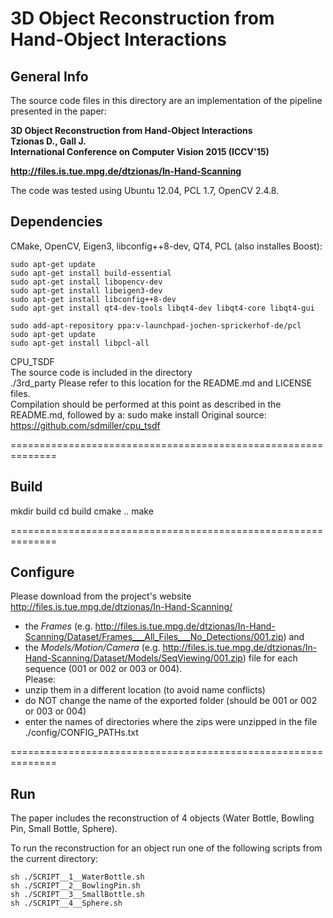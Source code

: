 3D Object Reconstruction from<br>Hand-Object Interactions
=====

General Info
----
The source code files in this directory are an implementation of the pipeline presented in the paper:

**3D Object Reconstruction from Hand-Object Interactions**<br>
**Tzionas D., Gall J.**<br>
**International Conference on Computer Vision 2015 (ICCV'15)**<br>

**http://files.is.tue.mpg.de/dtzionas/In-Hand-Scanning**

The code was tested using Ubuntu 12.04, PCL 1.7, OpenCV 2.4.8.


Dependencies
----

CMake, OpenCV, Eigen3, libconfig++8-dev, QT4, PCL (also installes Boost):

    sudo apt-get update
    sudo apt-get install build-essential
    sudo apt-get install libopencv-dev
    sudo apt-get install libeigen3-dev
    sudo apt-get install libconfig++8-dev
    sudo apt-get install qt4-dev-tools libqt4-dev libqt4-core libqt4-gui

    sudo add-apt-repository ppa:v-launchpad-jochen-sprickerhof-de/pcl
    sudo apt-get update
    sudo apt-get install libpcl-all

CPU_TSDF								<br>
The source code is included in the directory				<br>
    ./3rd_party
Please refer to this location for the README.md and LICENSE files. 	<br>
Compilation should be performed at this point as described in the README.md, followed by a:
    sudo make install
Original source: https://github.com/sdmiller/cpu_tsdf

==============================================================

Build
----

   mkdir build
   cd build
   cmake ..
   make

==============================================================

Configure
----

Please download from the project's website			<br>
http://files.is.tue.mpg.de/dtzionas/In-Hand-Scanning/		<br>
- the *Frames*               (e.g. http://files.is.tue.mpg.de/dtzionas/In-Hand-Scanning/Dataset/Frames___All_Files___No_Detections/001.zip) and
- the *Models/Motion/Camera* (e.g. http://files.is.tue.mpg.de/dtzionas/In-Hand-Scanning/Dataset/Models/SeqViewing/001.zip)
file for each sequence (001 or 002 or 003 or 004).		<br>
Please:
- unzip them in a different location (to avoid name conflicts)
- do NOT change the name of the exported folder (should be 001 or 002 or 003 or 004)
- enter the names of directories where the zips were unzipped in the file 
./config/CONFIG_PATHs.txt

==============================================================

Run
----

The paper includes the reconstruction of 4 objects (Water Bottle, Bowling Pin, Small Bottle, Sphere).

To run the reconstruction for an object run one of the following scripts from the current directory:

    sh ./SCRIPT__1__WaterBottle.sh
    sh ./SCRIPT__2__BowlingPin.sh
    sh ./SCRIPT__3__SmallBottle.sh
    sh ./SCRIPT__4__Sphere.sh


